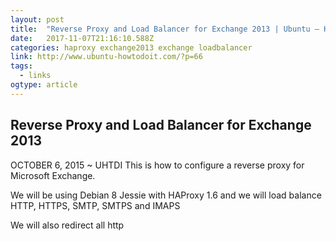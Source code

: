 ```yaml
---
layout: post 
title:  "Reverse Proxy and Load Balancer for Exchange 2013 | Ubuntu – How To Do It" 
date:   2017-11-07T21:16:10.588Z 
categories: haproxy exchange2013 exchange loadbalancer
link: http://www.ubuntu-howtodoit.com/?p=66 
tags:
  - links
ogtype: article 
---
```


## Reverse Proxy and Load Balancer for Exchange 2013
OCTOBER 6, 2015 ~ UHTDI
This is how to configure a reverse proxy for Microsoft Exchange.

We will be using Debian 8 Jessie with HAProxy 1.6 and we will load balance HTTP, HTTPS, SMTP, SMTPS and IMAPS

We will also redirect all http